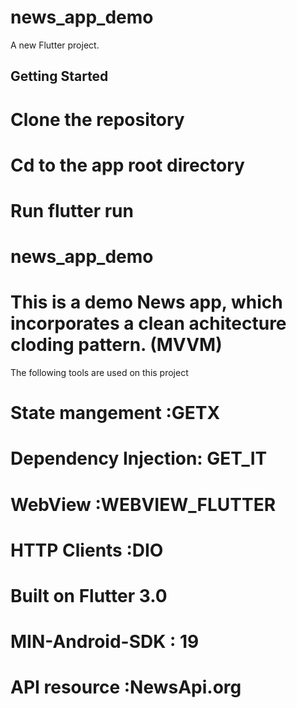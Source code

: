 # news_app_demo

A new Flutter project.

## Getting Started
# Clone the repository
# Cd to the app root directory
# Run  flutter run 


# news_app_demo

# This is a demo News app, which incorporates a clean achitecture cloding pattern. (MVVM)
The following tools are used on this project
# State mangement :GETX
# Dependency Injection: GET_IT
# WebView :WEBVIEW_FLUTTER
# HTTP Clients :DIO
# Built on Flutter 3.0
# MIN-Android-SDK : 19
# API resource :NewsApi.org

